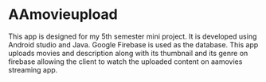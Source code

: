 # AAmovieupload
This app is designed for my 5th semester mini project. It is developed using Android studio and Java. Google Firebase is used as the database. This app uploads movies and description along with its thumbnail and its genre on firebase allowing the client to watch the uploaded content on aamovies streaming app.
